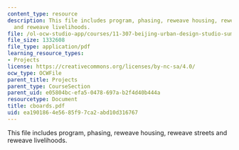 ```yaml
---
content_type: resource
description: This file includes program, phasing, reweave housing, reweave streets
  and reweave livelihoods.
file: /ol-ocw-studio-app/courses/11-307-beijing-urban-design-studio-summer-2006/ea1901864e5685f97ca2abd10d316767_cboards.pdf
file_size: 1332608
file_type: application/pdf
learning_resource_types:
- Projects
license: https://creativecommons.org/licenses/by-nc-sa/4.0/
ocw_type: OCWFile
parent_title: Projects
parent_type: CourseSection
parent_uid: e05804bc-efa5-0478-697a-b2f4d40b444a
resourcetype: Document
title: cboards.pdf
uid: ea190186-4e56-85f9-7ca2-abd10d316767
---
```

This file includes program, phasing, reweave housing, reweave streets and reweave livelihoods.